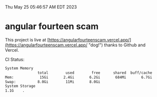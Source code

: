 Thu May 25 05:46:57 AM EDT 2023

# angular fourteen scam


This project is live at [https://angularfourteenscam.vercel.app/](https://angularfourteenscam.vercel.app/ "dog!") thanks to Github and Vercel.

CI Status: 

```bash
System Memory
               total        used        free      shared  buff/cache   available
Mem:            15Gi       2.4Gi       6.2Gi       684Mi       6.7Gi        11Gi
Swap:          8.0Gi        11Mi       8.0Gi
System Storage
1.1G	.
